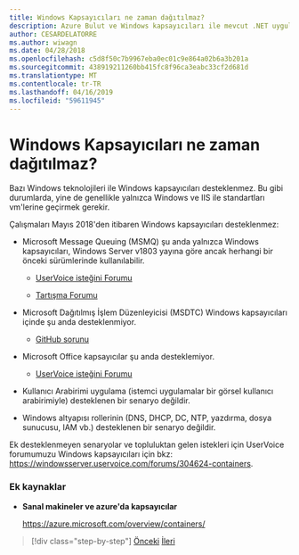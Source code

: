 ```yaml
---
title: Windows Kapsayıcıları ne zaman dağıtılmaz?
description: Azure Bulut ve Windows kapsayıcıları ile mevcut .NET uygulamalarını modernleştirme | Windows kapsayıcıları için dağıtma zamanı
author: CESARDELATORRE
ms.author: wiwagn
ms.date: 04/28/2018
ms.openlocfilehash: c5d8f50c7b9967eba0ec01c9e864a02b6a3b201a
ms.sourcegitcommit: 438919211260bb415fc8f96ca3eabc33cf2d681d
ms.translationtype: MT
ms.contentlocale: tr-TR
ms.lasthandoff: 04/16/2019
ms.locfileid: "59611945"
---
```

# <a name="when-not-to-deploy-to-windows-containers"></a>Windows Kapsayıcıları ne zaman dağıtılmaz?

Bazı Windows teknolojileri ile Windows kapsayıcıları desteklenmez. Bu gibi durumlarda, yine de genellikle yalnızca Windows ve IIS ile standartları vm'lerine geçirmek gerekir.

Çalışmaları Mayıs 2018'den itibaren Windows kapsayıcıları desteklenmez: 

-   Microsoft Message Queuing (MSMQ) şu anda yalnızca Windows kapsayıcıları, Windows Server v1803 yayına göre ancak herhangi bir önceki sürümlerinde kullanılabilir. 

    -   [UserVoice isteğini Forumu](https://windowsserver.uservoice.com/forums/304624-containers/suggestions/15719031-create-base-container-image-with-msmq-server)

    -   [Tartışma Forumu](https://social.msdn.microsoft.com/Forums/bce99a7d-aa60-44fa-a348-450855650810/msmqserver-is-it-supported?forum=windowscontainers)

-   Microsoft Dağıtılmış İşlem Düzenleyicisi (MSDTC) Windows kapsayıcıları içinde şu anda desteklenmiyor.

    -   [GitHub sorunu](https://github.com/MicrosoftDocs/Virtualization-Documentation/issues/494)

-   Microsoft Office kapsayıcılar şu anda desteklemiyor.

    -   [UserVoice isteğini Forumu](https://windowsserver.uservoice.com/forums/304624-containers/suggestions/19686220-provide-office-support-for-containers)

-   Kullanıcı Arabirimi uygulama (istemci uygulamalar bir görsel kullanıcı arabirimiyle) desteklenen bir senaryo değildir.

-   Windows altyapısı rollerinin (DNS, DHCP, DC, NTP, yazdırma, dosya sunucusu, IAM vb.) desteklenen bir senaryo değildir.

Ek desteklenmeyen senaryolar ve topluluktan gelen istekleri için UserVoice forumumuzu Windows kapsayıcıları için bkz: <https://windowsserver.uservoice.com/forums/304624-containers>.

### <a name="additional-resources"></a>Ek kaynaklar

-   **Sanal makineler ve azure'da kapsayıcılar**

    <https://azure.microsoft.com/overview/containers/>

>[!div class="step-by-step"]
>[Önceki](deploy-existing-net-apps-as-windows-containers.md)
>[İleri](when-to-deploy-windows-containers-in-your-on-premises-iaas-vm-infrastructure.md)
